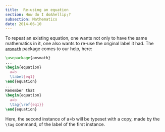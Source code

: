 ```yaml
---
title:  Re-using an equation
section: How do I do&hellip;?
subsection: Mathematics
date: 2014-06-10
---
```


To repeat an existing equation, one wants not only to have the same
mathematics in it, one also wants to re-use the original label it had.
The [`amsmath`](https://ctan.org/pkg/amsmath) package comes to our help, here:
```latex
\usepackage{amsmath}
...
\begin{equation}
  a=b
  \label{eq1}
\end{equation}
...
Remember that
\begin{equation}
  a=b
  \tag{\ref{eq1}}
\end{equation}
```
Here, the second instance of a=b will be
typeset with a copy, made by the `\tag` command, of the label of the
first instance.

